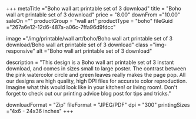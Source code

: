 +++
metaTitle ="Boho wall art printable set of 3 download"
title = "Boho wall art printable set of 3 download"
price = "8.00"
downFrom ="10.00"
saleOn =""
productGroup = "wall art"
productType = "boho"
fileGuid ="267a6e12-12d6-487a-a06c-7ffa96d9fdcc"

image ="/img/printable/wall art/boho/Boho wall art printable set of 3 download/Boho wall art printable set of 3 download"
class ="img-responsive"
alt ="Boho wall art printable set of 3 download"

description = "This design is a Boho wall art printable set of 3 instant download, and comes in sizes small to large poster. The contrast between the pink watercolor circle and green leaves really makes the page pop. All our designs are high quality, high DPI files for accurate color reproduction. Imagine what this would look like in your kitchen! or living room!. Don't forget to check out our printing advice blog post for tips and tricks."

downloadFormat = "Zip"
fileFormat = "JPEG/PDF"
dpi = "300"
printingSizes ="4x6 - 24x36 inches"
+++
